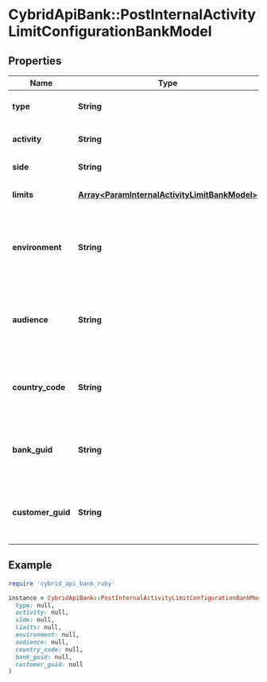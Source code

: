 # CybridApiBank::PostInternalActivityLimitConfigurationBankModel

## Properties

| Name | Type | Description | Notes |
| ---- | ---- | ----------- | ----- |
| **type** | **String** | The type of the configuration. |  |
| **activity** | **String** | The activity type of the configuration. | [optional] |
| **side** | **String** | The side of the activity. | [optional] |
| **limits** | [**Array&lt;ParamInternalActivityLimitBankModel&gt;**](ParamInternalActivityLimitBankModel.md) | The limits for the configuration. |  |
| **environment** | **String** | The environment for the configuration. Required when type is platform. | [optional] |
| **audience** | **String** | The audience for the configuration. Required when type is platform or type is bank. | [optional] |
| **country_code** | **String** | The country code for the configuration. Required when type is platform. | [optional] |
| **bank_guid** | **String** | The bank GUID for the configuration. Required when type is bank. | [optional] |
| **customer_guid** | **String** | The customer GUID for the configuration. Required when type is customer. | [optional] |

## Example

```ruby
require 'cybrid_api_bank_ruby'

instance = CybridApiBank::PostInternalActivityLimitConfigurationBankModel.new(
  type: null,
  activity: null,
  side: null,
  limits: null,
  environment: null,
  audience: null,
  country_code: null,
  bank_guid: null,
  customer_guid: null
)
```

